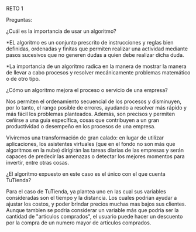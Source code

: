 RETO 1

Preguntas:

¿Cuál es la importancia de usar un algoritmo?

*EL algoritmo es un conjunto prescrito de instrucciones y reglas bien definidas, ordenadas y finitas que permiten realizar una actividad mediante pasos sucesivos que no generen dudas a quien debe realizar dicha duda.

*La importancia de un algoritmo radica en la manera de mostrar la manera de llevar a cabo procesos y resolver mecánicamente problemas matemático o de otro tipo.

¿Cómo un algoritmo mejora el proceso o servicio de una empresa?

Nos permiten el ordenamiento secuencial de los procesos y disminuyen, por lo tanto, el rango posible de errores, ayudando a resolver más rápido y más fácil los problemas planteados. Además, son precisos y permiten ceñirse a una guía específica, cosas que contribuyen a un gran productividad o desempeño en los procesos de una empresa.

 Viviremos una transformación de gran calado: en lugar de utilizar aplicaciones, los asistentes virtuales (que en el fondo no son más que algoritmos en la nube) dirigirán las tareas diarias de las empresas y serán capaces de predecir las amenazas o detectar los mejores momentos para invertir, entre otras cosas.

¿El algoritmo expuesto en este caso es el único con el que cuenta TuTienda?

Para el caso de TuTienda, ya plantea uno en las cual sus variables consideradas son el tiempo y la distancia.
Los cuales podrian ayudar a ajustar los costos, y poder brindar precios muchas mas bajos sus clientes. Aunque tambien se podria considerar un variable más que podria ser la cantidad de "articulos comprados", el usuario puede hacer un descuento por la compra de un numero mayor de articulos comprados. 

